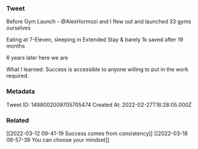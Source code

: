 ### Tweet
Before Gym Launch - @AlexHormozi and I flew out and launched 33 gyms ourselves

Eating at 7-Eleven, sleeping in Extended Stay &amp; barely 1k saved after 19 months

6 years later here we are

What I learned: Success is accessible to anyone willing to put in the work required.

### Metadata
Tweet ID: 1498002009705705474
Created At: 2022-02-27T18:28:05.000Z

### Related
[[2022-03-12 09-41-19 Success comes from consistency]]
[[2022-03-18 09-57-39 You can choose your mindset]]

